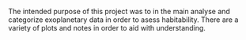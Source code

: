 The intended purpose of this project was to in the main analyse and categorize exoplanetary data in order to asess habitability. There are a variety of plots and notes in order to aid with understanding.
